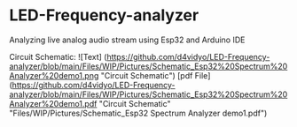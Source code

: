 # LED-Frequency-analyzer
Analyzing live analog audio stream using Esp32 and Arduino IDE

Circuit Schematic:
![Text] (https://github.com/d4vidyo/LED-Frequency-analyzer/blob/main/Files/WIP/Pictures/Schematic_Esp32%20Spectrum%20Analyzer%20demo1.png "Circuit Schematic")
[pdf File](https://github.com/d4vidyo/LED-Frequency-analyzer/blob/main/Files/WIP/Pictures/Schematic_Esp32%20Spectrum%20Analyzer%20demo1.pdf "Circuit Schematic" "Files/WIP/Pictures/Schematic_Esp32 Spectrum Analyzer demo1.pdf")
